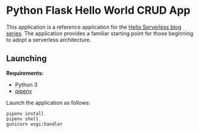 # Python Flask Hello World CRUD App

This application is a reference application for the [Hello Serverless blog series](https://www.serverlessops.io/blog/hello-serverless). The application provides a familiar starting point for those beginning to adopt a serverless architecture.

## Launching

__Requirements:__
* Python 3
* [pipenv](https://pypi.org/project/pipenv/)

Launch the application as follows:
```
pipenv install
pipenv shell
gunicorn wsgi:handler
```
